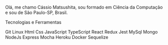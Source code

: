 Olá, me chamo Cássio Matsushita, sou formado em Ciência da Computação e sou de São Paulo-SP, Brasil. 

Tecnologias e Ferramentas

Git Linux Html Css JavaScript TypeScript React Redux Jest MySql Mongo NodeJs Express Mocha Heroku Docker Sequelize
